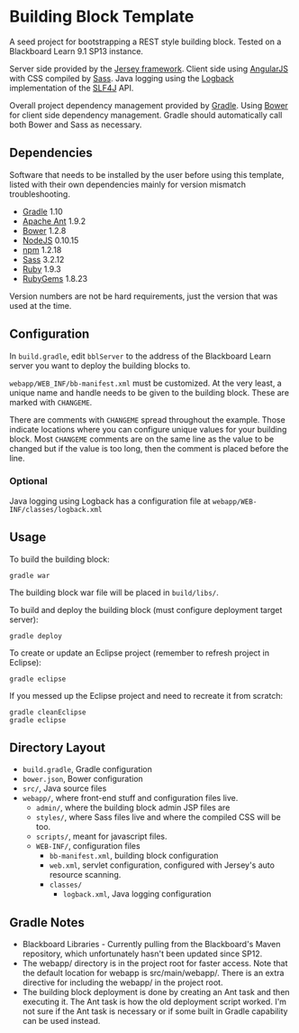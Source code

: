 # Building Block Template
A seed project for bootstrapping a REST style building block. Tested on a Blackboard Learn 9.1 SP13 instance.

Server side provided by the [Jersey framework](https://jersey.java.net/). Client side using [AngularJS](http://angularjs.org/) with CSS compiled by [Sass](http://sass-lang.com/). Java logging using the [Logback](http://logback.qos.ch/) implementation of the [SLF4J](http://www.slf4j.org/) API. 

Overall project dependency management provided by [Gradle](http://www.gradle.org/). Using [Bower](http://bower.io/) for client side dependency management. Gradle should automatically call both Bower and Sass as necessary.

## Dependencies

Software that needs to be installed by the user before using this template, listed with their own dependencies mainly for version mismatch troubleshooting.

* [Gradle](http://www.gradle.org/) 1.10
 * [Apache Ant](http://ant.apache.org/) 1.9.2
* [Bower](http://bower.io/) 1.2.8
 * [NodeJS](http://nodejs.org/) 0.10.15
 * [npm](https://npmjs.org/) 1.2.18
* [Sass](http://sass-lang.com/) 3.2.12
 * [Ruby](https://www.ruby-lang.org/en/) 1.9.3
 * [RubyGems](http://rubygems.org/) 1.8.23

Version numbers are not be hard requirements, just the version that was used at the time.

## Configuration

In `build.gradle`, edit `bblServer` to the address of the Blackboard Learn server you want to deploy the building blocks to.

`webapp/WEB_INF/bb-manifest.xml` must be customized. At the very least, a unique name and handle needs to be given to the building block. These are marked with `CHANGEME`.

There are comments with `CHANGEME` spread throughout the example. Those indicate locations where you can configure unique values for your building block. Most `CHANGEME` comments are on the same line as the value to be changed but if the value is too long, then the comment is placed before the line.

### Optional

Java logging using Logback has a configuration file at `webapp/WEB-INF/classes/logback.xml`

## Usage

To build the building block:

    gradle war

The building block war file will be placed in `build/libs/`.

To build and deploy the building block (must configure deployment target server):

    gradle deploy

To create or update an Eclipse project (remember to refresh project in Eclipse):

    gradle eclipse

If you messed up the Eclipse project and need to recreate it from scratch:

    gradle cleanEclipse
    gradle eclipse

## Directory Layout

- `build.gradle`, Gradle configuration
- `bower.json`, Bower configuration
- `src/`, Java source files
- `webapp/`, where front-end stuff and configuration files live.
  - `admin/`, where the building block admin JSP files are
  - `styles/`, where Sass files live and where the compiled CSS will be too.
  - `scripts/`, meant for javascript files.
  - `WEB-INF/`, configuration files
    - `bb-manifest.xml`, building block configuration
    - `web.xml`, servlet configuration, configured with Jersey's auto resource scanning.
    - `classes/`
      - `logback.xml`, Java logging configuration

## Gradle Notes

* Blackboard Libraries - Currently pulling from the Blackboard's Maven repository, which unfortunately hasn't been updated since SP12.
* The webapp/ directory is in the project root for faster access. Note that the default location for webapp is src/main/webapp/. There is an extra directive for including the webapp/ in the project root.
* The building block deployment is done by creating an Ant task and then executing it. The Ant task is how the old deployment script worked. I'm not sure if the Ant task is necessary or if some built in Gradle capability can be used instead.
